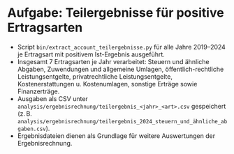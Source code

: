 # Aufgabe: Teilergebnisse für positive Ertragsarten

- Script `bin/extract_account_teilergebnisse.py` für alle Jahre 2019–2024 je Ertragsart mit positivem Ist-Ergebnis ausgeführt.
- Insgesamt 7 Ertragsarten je Jahr verarbeitet: Steuern und ähnliche Abgaben, Zuwendungen und allgemeine Umlagen, öffentlich-rechtliche Leistungsentgelte, privatrechtliche Leistungsentgelte, Kostenerstattungen u. Kostenumlagen, sonstige Erträge sowie Finanzerträge.
- Ausgaben als CSV unter `analysis/ergebnisrechnung/teilergebnis_<jahr>_<art>.csv` gespeichert (z. B. `analysis/ergebnisrechnung/teilergebnis_2024_steuern_und_ähnliche_abgaben.csv`).
- Ergebnisdateien dienen als Grundlage für weitere Auswertungen der Ergebnisrechnung.
